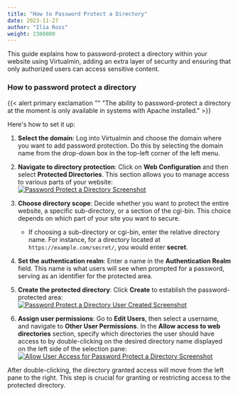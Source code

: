 ```yaml
---
title: "How to Password Protect a Directory"
date: 2023-11-27
author: "Ilia Ross"
weight: 2300000
---
```

This guide explains how to password-protect a directory within your website using Virtualmin, adding an extra layer of security and ensuring that only authorized users can access sensitive content.

### How to password protect a directory

{{< alert primary exclamation "" "The ability to password-protect a directory at the moment is only available in systems with Apache installed." >}}

Here's how to set it up:

1. **Select the domain**: Log into Virtualmin and choose the domain where you want to add password protection. Do this by selecting the domain name from the drop-down box in the top-left corner of the left menu.

2. **Navigate to directory protection**: Click on **Web Configuration** and then select **Protected Directories**. This section allows you to manage access to various parts of your website:
    [![](/images/docs/screenshots/tutorials/step-by-step/light/password-protect-directory.png "Password Protect a Directory Screenshot")](/images/docs/screenshots/tutorials/step-by-step/light/password-protect-directory.png)

3. **Choose directory scope**: Decide whether you want to protect the entire website, a specific sub-directory, or a section of the cgi-bin. This choice depends on which part of your site you want to secure.

   - If choosing a sub-directory or cgi-bin, enter the relative directory name. For instance, for a directory located at `https://example.com/secret/`, you would enter **secret**.

4. **Set the authentication realm**: Enter a name in the **Authentication Realm** field. This name is what users will see when prompted for a password, serving as an identifier for the protected area.

5. **Create the protected directory**: Click **Create** to establish the password-protected area:
    [![](/images/docs/screenshots/tutorials/step-by-step/light/password-protect-directory-user-created.png "Password Protect a Directory User Created Screenshot")](/images/docs/screenshots/tutorials/step-by-step/light/password-protect-directory-user-created.png)

6. **Assign user permissions**: Go to **Edit Users**, then select a username, and navigate to **Other User Permissions**. In the **Allow access to web directories** section, specify which directories the user should have access to by double-clicking on the desired directory name displayed on the left side of the selection pane:
    [![](/images/docs/screenshots/tutorials/step-by-step/light/password-protect-directory-allow-access-in-edit-user.png "Allow User Access for Password Protect a Directory Screenshot")](/images/docs/screenshots/tutorials/step-by-step/light/password-protect-directory-allow-access-in-edit-user.png)

After double-clicking, the directory granted access will move from the left pane to the right. This step is crucial for granting or restricting access to the protected directory.

